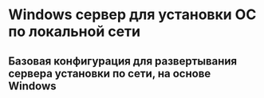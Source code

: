 # Windows сервер для установки ОС по локальной сети

## Базовая конфигурация для развертывания сервера установки по сети, на основе Windows
